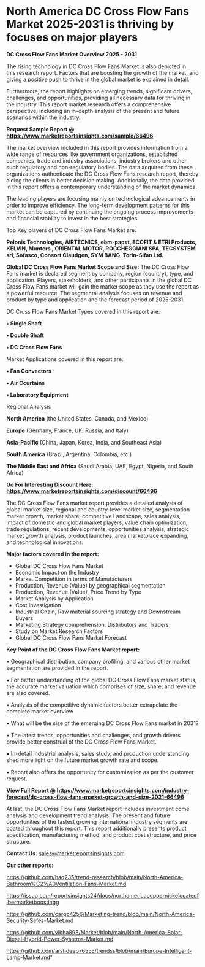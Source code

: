# North America DC Cross Flow Fans Market 2025-2031 is thriving by focuses on major players

<Strong> DC Cross Flow Fans Market Overview 2025 - 2031</strong>

The rising technology in DC Cross Flow Fans Market is also depicted in this research report. Factors that are boosting the growth of the market, and giving a positive push to thrive in the global market is explained in detail.

Furthermore, the report highlights on emerging trends, significant drivers, challenges, and opportunities, providing all necessary data for thriving in the industry. This report market research offers a comprehensive perspective, including an in-depth analysis of the present and future scenarios within the industry.

<strong>Request Sample Report @ <a href=https://www.marketreportsinsights.com/sample/66496>https://www.marketreportsinsights.com/sample/66496</a></strong>

The market overview included in this report provides information from a wide range of resources like government organizations, established companies, trade and industry associations, industry brokers and other such regulatory and non-regulatory bodies. The data acquired from these organizations authenticate the DC Cross Flow Fans research report, thereby aiding the clients in better decision making. Additionally, the data provided in this report offers a contemporary understanding of the market dynamics.

The leading players are focusing mainly on technological advancements in order to improve efficiency. The long-term development patterns for this market can be captured by continuing the ongoing process improvements and financial stability to invest in the best strategies.

Top Key players of DC Cross Flow Fans Market are:

<strong>Pelonis Technologies, AIRTÈCNICS, ebm-papst, ECOFIT & ETRI Products, KELVIN, Munters , ORIENTAL MOTOR, ROCCHEGGIANI SPA, TECSYSTEM srl, Sofasco, Consort Claudgen, SYM BANG, Torin-Sifan Ltd.</strong>

<strong><b>Global DC Cross Flow Fans Market Scope and Size:</b></strong>
The DC Cross Flow Fans market is declared segment by company, region (country), type, and application. Players, stakeholders, and other participants in the global DC Cross Flow Fans market will gain the market scope as they use the report as a powerful resource. The segmental analysis focuses on revenue and product by type and application and the forecast period of 2025-2031.

DC Cross Flow Fans Market Types covered in this report are:

<strong>• Single Shaft

• Double Shaft

• DC Cross Flow Fans</strong>

Market Applications covered in this report are:

<strong>• Fan Convectors

• Air Ccurtains

• Laboratory Equipment</strong> 

Regional Analysis

<strong>North America</strong> (the United States, Canada, and Mexico)

<strong>Europe</strong> (Germany, France, UK, Russia, and Italy)

<strong>Asia-Pacific</strong> (China, Japan, Korea, India, and Southeast Asia)

<strong>South America</strong> (Brazil, Argentina, Colombia, etc.)

<strong>The Middle East and Africa</strong> (Saudi Arabia, UAE, Egypt, Nigeria, and South Africa)

<strong>Go For Interesting Discount Here: <a href=https://www.marketreportsinsights.com/discount/66496>https://www.marketreportsinsights.com/discount/66496</a></strong>

The DC Cross Flow Fans market report provides a detailed analysis of global market size, regional and country-level market size, segmentation market growth, market share, competitive Landscape, sales analysis, impact of domestic and global market players, value chain optimization, trade regulations, recent developments, opportunities analysis, strategic market growth analysis, product launches, area marketplace expanding, and technological innovations.

<strong><b>Major factors covered in the report:</b></strong>
<ul>
  <li>Global DC Cross Flow Fans Market </li>
  <li>Economic Impact on the Industry</li>
  <li>Market Competition in terms of Manufacturers</li>
  <li>Production, Revenue (Value) by geographical segmentation</li>
  <li>Production, Revenue (Value), Price Trend by Type</li>
  <li>Market Analysis by Application</li>
  <li>Cost Investigation</li>
  <li>Industrial Chain, Raw material sourcing strategy and Downstream Buyers</li>
  <li>Marketing Strategy comprehension, Distributors and Traders</li>
  <li>Study on Market Research Factors</li>
  <li>Global DC Cross Flow Fans Market Forecast</li>
</ul>

<strong><b>Key Point of the DC Cross Flow Fans Market report:</b></strong>

• Geographical distribution, company profiling, and various other market segmentation are provided in the report.

• For better understanding of the global DC Cross Flow Fans market status, the accurate market valuation which comprises of size, share, and revenue are also covered.

• Analysis of the competitive dynamic factors better extrapolate the complete market overview

• What will be the size of the emerging DC Cross Flow Fans market in 2031?

• The latest trends, opportunities and challenges, and growth drivers provide better construal of the DC Cross Flow Fans Market.

• In-detail industrial analysis, sales study, and production understanding shed more light on the future market growth rate and scope.

• Report also offers the opportunity for customization as per the customer request.

<strong><b>View Full Report @ <a href=https://www.marketreportsinsights.com/industry-forecast/dc-cross-flow-fans-market-growth-and-size-2021-66496>https://www.marketreportsinsights.com/industry-forecast/dc-cross-flow-fans-market-growth-and-size-2021-66496</a></b></strong>


At last, the DC Cross Flow Fans Market report includes investment come analysis and development trend analysis. The present and future opportunities of the fastest growing international industry segments are coated throughout this report. This report additionally presents product specification, manufacturing method, and product cost structure, and price structure.

<strong>Contact Us:</strong>
sales@marketreportsinsights.com

<strong>Our other reports:</strong>

<a href=https://github.com/haq235/trend-research/blob/main/North-America-Bathroom%C2%A0Ventilation-Fans-Market.md>https://github.com/haq235/trend-research/blob/main/North-America-Bathroom%C2%A0Ventilation-Fans-Market.md</a>

<a href=https://issuu.com/reportsinsights24/docs/northamericacoppernickelcoatedfibermarketboostingg>https://issuu.com/reportsinsights24/docs/northamericacoppernickelcoatedfibermarketboostingg</a>

<a href=https://github.com/cargo4256/Marketing-trend/blob/main/North-America-Security-Safes-Market.md>https://github.com/cargo4256/Marketing-trend/blob/main/North-America-Security-Safes-Market.md</a>

<a href=https://github.com/vibha898/Market/blob/main/North-America-Solar-Diesel-Hybrid-Power-Systems-Market.md>https://github.com/vibha898/Market/blob/main/North-America-Solar-Diesel-Hybrid-Power-Systems-Market.md</a>

<a href=https://github.com/arshdeep76555/trendss/blob/main/Europe-Intelligent-Lamp-Market.md>https://github.com/arshdeep76555/trendss/blob/main/Europe-Intelligent-Lamp-Market.md</a>"
